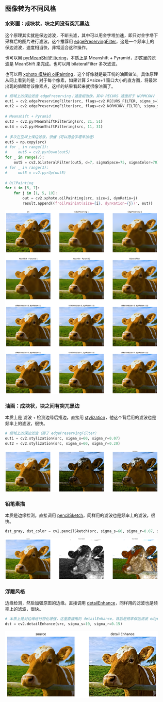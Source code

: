 ## 图像转为不同风格

### 水彩画：成块状，块之间没有突兀黑边

这个原理其实就是保边滤波，不断去滤，其中可以用金字塔加速，即只对金字塔下采样后的图片进行滤波。这个推荐用 [edgePreservingFilter](https://docs.opencv.org/4.x/df/dac/group__photo__render.html)，这是一个频率上的保边滤波，速度相当快，非常适合这种操作。

也可以用 [pyrMeanShiftFiltering](https://docs.opencv.org/4.x/d4/d86/group__imgproc__filter.html#ga9fabdce9543bd602445f5db3827e4cc0)，本质上是 Meanshift + Pyramid，即这里的滤波是 MeanShift 来完成。也可以用 bilateralFilter 多次滤波。

也可以用 [xphoto 模块的 oilPainting](https://docs.opencv.org/4.x/de/daa/group__xphoto.html#gac050a6e876298cb9713cd2c09db9a027)，这个好像就是最正统的油画做法。具体原理从网上看到的是：对于每个像素，如果计算 2×size+1 窗口大小的直方图，将最常出现的值赋给该像素点，这样的结果看起来就很像油画了。

```python
# 频域上的保边滤波 edgePreserving；速度相当快，其中 RECURS 速度好于 NORMCONV
out1 = cv2.edgePreservingFilter(src, flags=cv2.RECURS_FILTER, sigma_s=100, sigma_r=0.5)
out2 = cv2.edgePreservingFilter(src, flags=cv2.NORMCONV_FILTER, sigma_s=100, sigma_r=0.5)

# Meanshift + Pyramid
out3 = cv2.pyrMeanShiftFiltering(src, 21, 51)
out4 = cv2.pyrMeanShiftFiltering(src, 11, 31)

# 多次在空域上保边滤波，很慢（可以用金字塔来加速）
out5 = np.copy(src)
# for _ in range(1):
#     out5 = cv2.pyrDown(out5)
for _ in range(7):
    out5 = cv2.bilateralFilter(out5, d=7, sigmaSpace=75, sigmaColor=70)
# for _ in range(1):
#     out5 = cv2.pyrUp(out5)

# OilPainting
for i in [5, 7]:
    for j in [1, 5, 10]:
        out = cv2.xphoto.oilPainting(src, size=i, dynRatio=j)
        result.append((f'oilPainint(size={i}, dynRation={j})', out))
```

![1726141037787](image/0.3/1726141037787.png)

### 油画：成块状，块之间有突兀黑边

本质上是 滤波 + 检测边缘后描边，直接用 [stylization](https://docs.opencv.org/4.x/df/dac/group__photo__render.html)，他这个背后用的滤波也是频率上的滤波，很快。

```python
# 频域上的保边滤波（用了 edgePreservingFilter）
out1 = cv2.stylization(src, sigma_s=60, sigma_r=0.07)
out2 = cv2.stylization(src, sigma_s=60, sigma_r=0.20)
```

![1723168086856](image/0.3/1723168086856.png)

### 铅笔素描

本质是边缘检测。直接调用 [pencilSketch](https://docs.opencv.org/4.x/df/dac/group__photo__render.html)，同样用的滤波也是频率上的滤波，很快。

```python
dst_gray, dst_color = cv2.pencilSketch(src, sigma_s=60, sigma_r=0.07, shade_factor=0.05)
```

![1723168288531](image/0.3/1723168288531.png)

### 浮雕风格

边缘检测，然后加强原图的边缘。直接调用 [detailEnhance](https://docs.opencv.org/4.x/df/dac/group__photo__render.html)，同样用的滤波也是频率上的滤波，很快。

```python
# 本质上是对边缘进行锐化增强，这里直接用的 detailEnhance，背后是频率保边滤波 edgePreservingFilter
dst = cv2.detailEnhance(src, sigma_s=10, sigma_r=0.15)
```

![1723168405572](image/0.3/1723168405572.png)
